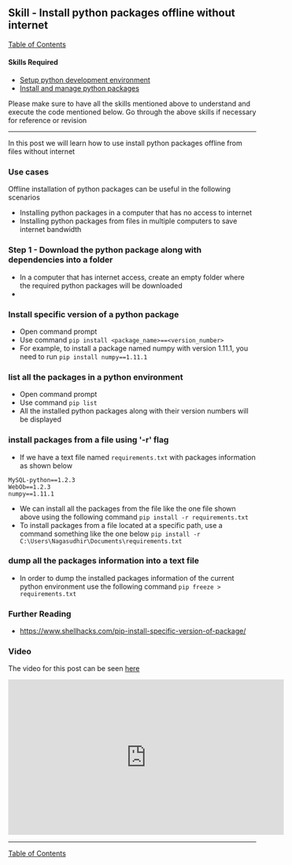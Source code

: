 ## Skill - Install python packages offline without internet

[Table of Contents](https://nagasudhir.blogspot.com/2020/04/taming-python-table-of-contents.html)

#### Skills Required
* [Setup python development environment](https://nagasudhir.blogspot.com/2020/04/setup-python-development-environment_14.html)
* [Install and manage python packages](https://nagasudhir.blogspot.com/2020/05/install-and-manage-packages-in-python.html)

Please make sure to have all the skills mentioned above to understand and execute the code mentioned below. Go through the above skills if necessary for reference or revision
<hr/>

In this post we will learn how to use install python packages offline from files without internet

### Use cases
Offline installation of python packages can be useful in the following scenarios
* Installing python packages in a computer that has no access to internet
* Installing python packages from files in multiple computers to save internet bandwidth

### Step 1 - Download the python package along with dependencies into a folder  
* In a computer that has internet access, create an empty folder where the required python packages will be downloaded
* 

### Install specific version of a python package
* Open command prompt
* Use command `pip install <package_name>==<version_number>`
* For example, to install a package named numpy with version 1.11.1, you need to run 
`pip install numpy==1.11.1`

### list all the packages in a python environment
* Open command prompt
* Use command `pip list`
* All the installed python packages along with their version numbers will be displayed

### install packages from a file using '-r' flag
* If we have a text file named `requirements.txt` with packages information as shown below
```
MySQL-python==1.2.3
WebOb==1.2.3
numpy==1.11.1
```
* We can install all the packages from the file like the one file shown above using the following command
`pip install -r requirements.txt`
* To install packages from a file located at a specific path, use a command something like the one below
`pip install -r C:\Users\Nagasudhir\Documents\requirements.txt`

### dump all the packages information into a text file
* In order to dump the installed packages information of the current python environment use the following command
`pip freeze > requirements.txt`

### Further Reading
* https://www.shellhacks.com/pip-install-specific-version-of-package/

### Video
The video for this post can be seen [here](https://youtu.be/3eItCqPqGF8)

<iframe width="560" height="315" src="https://www.youtube.com/embed/3eItCqPqGF8" frameborder="0" allow="accelerometer; autoplay; clipboard-write; encrypted-media; gyroscope; picture-in-picture" allowfullscreen></iframe>
<hr/>

[Table of Contents](https://nagasudhir.blogspot.com/2020/04/taming-python-table-of-contents.html)



<!--stackedit_data:
eyJoaXN0b3J5IjpbMTMzODI0NTg0OSwtMTU5MDk4NTk4NiwtOD
cwOTI0MDgwLC0yMDg4NzQ2NjEyXX0=
-->